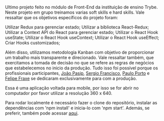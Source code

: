 Ultimo projeto feito no módulo de Front-End da instituição de ensino Trybe. Neste projeto em grupo treinamos varias soft skills e hard skills.  Vale ressaltar que os objetivos específicos do projeto foram:

Utilizar Redux para gerenciar estado;
Utilizar a biblioteca React-Redux;
Utilizar a Context API do React para gerenciar estado;
Utilizar o React Hook useState;
Utilizar o React Hook useContext;
Utilizar o React Hook useEffect;
Criar Hooks customizados;

Além disso, utilizamos metodologia Kanban com objetivo de proporcionar um trabalho mais transparente e direcionado. Vale ressaltar também, que exercitamos a tomada de decisão no que se refere as regras de negócios que estabelecemos no inicio da produção. Tudo isso foi possível porque os profissionais participantes, [João Pasip](https://github.com/joao-pasip), [Sergio Francisco](https://github.com/SerjoFrancisco), [Paulo Porto](https://github.com/prtpj1) e [Felipe Fraxe](https://github.com/felipefraxe)  se dedicaram exclusivamente para com a produção.

Essa é uma aplicação voltada para mobile, por isso se for abrir no computador por favor utilizar a resolução 360 x 640. 

Para rodar localmente é necessário fazer o clone do repositório,  instalar as dependências com 'npm install' e inicia-lo com 'npm start'. Además, se preferir, também pode acessar [aqui](https://fsipp-recipe-app.vercel.app/).


